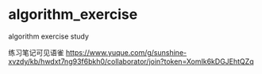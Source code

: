 # algorithm_exercise
algorithm exercise study

练习笔记可见语雀
https://www.yuque.com/g/sunshine-xvzdy/kb/hwdxt7ng93f6bkh0/collaborator/join?token=XomIk6kDGJEhtQZq